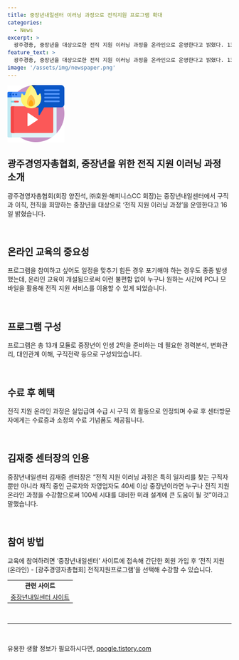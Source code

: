 ```yaml
---
title: 중장년내일센터 이러닝 과정으로 전직지원 프로그램 확대
categories:
  - News
excerpt: >
  광주경총, 중장년을 대상으로한 전직 지원 이러닝 과정을 온라인으로 운영한다고 밝혔다. 13개 모듈로 구성된 프로그램은 중장년의 인생 2막을 준비하는 데 필요한 다양한 주제를 다룬다. 또한, 실업급여 수급 시 구직 외 활동으로 인정되며 수료 후 센터방문자에게는 수료증과 소정의 수료 기념품이 제공된다. 이러닝 과정은 재직 중인 근로자와 자영업자도 포함하여 누구나 참여 가능하며, 광주와 전남 일부 지역 중장년을 대상으로 다양한 서비스를 제공하는 기관이다. (단어수: 77)
feature_text: >
  광주경총, 중장년을 대상으로한 전직 지원 이러닝 과정을 온라인으로 운영한다고 밝혔다. 13개 모듈로 구성된 프로그램은 중장년의 인생 2막을 준비하는 데 필요한 다양한 주제를 다룬다. 또한, 실업급여 수급 시 구직 외 활동으로 인정되며 수료 후 센터방문자에게는 수료증과 소정의 수료 기념품이 제공된다. 이러닝 과정은 재직 중인 근로자와 자영업자도 포함하여 누구나 참여 가능하며, 광주와 전남 일부 지역 중장년을 대상으로 다양한 서비스를 제공하는 기관이다. (단어수: 77)
image: '/assets/img/newspaper.png'
---
```


<p><img src="/assets/img/news.png" alt="rentncar 속보" /></p>

<h2 data-ke-size="size26">광주경영자총협회, 중장년을 위한 전직 지원 이러닝 과정 소개</h2>

<p data-ke-size="size16">광주경영자총협회(회장 양진석, ㈜호원·해피니스CC 회장)는 중장년내일센터에서 구직과 이직, 전직을 희망하는 중장년을 대상으로 ‘전직 지원 이러닝 과정’을 운영한다고 16일 밝혔습니다.</p>

<p data-ke-size="size16">&nbsp;</p>

<h2 data-ke-size="size26">온라인 교육의 중요성</h2>

<p data-ke-size="size16">프로그램을 참여하고 싶어도 일정을 맞추기 힘든 경우 포기해야 하는 경우도 종종 발생했는데, 온라인 교육이 개설됨으로써 이런 불편함 없이 누구나 원하는 시간에 PC나 모바일을 활용해 전직 지원 서비스를 이용할 수 있게 되었습니다.</p>

<p data-ke-size="size16">&nbsp;</p>

<h2 data-ke-size="size26">프로그램 구성</h2>

<p data-ke-size="size16">프로그램은 총 13개 모듈로 중장년이 인생 2막을 준비하는 데 필요한 경력분석, 변화관리, 대인관계 이해, 구직전략 등으로 구성되었습니다.</p>

<p data-ke-size="size16">&nbsp;</p>

<h2 data-ke-size="size26">수료 후 혜택</h2>

<p data-ke-size="size16">전직 지원 온라인 과정은 실업급여 수급 시 구직 외 활동으로 인정되며 수료 후 센터방문자에게는 수료증과 소정의 수료 기념품도 제공됩니다.</p>

<p data-ke-size="size16">&nbsp;</p>

<h2 data-ke-size="size26">김재중 센터장의 인용</h2>

<p data-ke-size="size16">중장년내일센터 김재중 센터장은 “전직 지원 이러닝 과정은 특히 일자리를 찾는 구직자뿐만 아니라 재직 중인 근로자와 자영업자도 40세 이상 중장년이라면 누구나 전직 지원 온라인 과정을 수강함으로써 100세 시대를 대비한 미래 설계에 큰 도움이 될 것”이라고 말했습니다.</p>

<p data-ke-size="size16">&nbsp;</p>

<h2 data-ke-size="size26">참여 방법</h2>

<p data-ke-size="size16">교육에 참여하려면 ‘중장년내일센터’ 사이트에 접속해 간단한 회원 가입 후 ‘전직 지원(온라인) - [광주경영자총협회] 전직지원프로그램’을 선택해 수강할 수 있습니다.</p>

<table>
    <tbody>
        <tr>
            <td style="text-align: center; height: 17px;"><b>관련 사이트</b></td>
        </tr>
        <tr>
            <td style="text-align: center; height: 17px;"><a href="https://www.jjnc.or.kr/" target="_blank" rel="noopener">중장년내일센터 사이트</a></td>
        </tr>
    </tbody>
</table>

<p data-ke-size="size16">&nbsp;</p>

<hr>

<p data-ke-size="size16">&nbsp;</p>
유용한 생활 정보가 필요하시다면, <a href="https://qoogle.tistory.com" rel="dofollow">qoogle.tistory.com</a>


